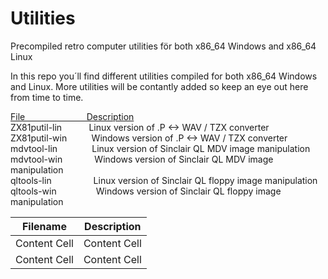 # Utilities
Precompiled retro computer utilities för both x86_64 Windows and x86_64 Linux

In this repo you´ll find different utilities compiled for both x86_64 Windows and Linux. More utilities will be contantly added so keep an eye out here from time to time.

<ins>File                         Description</ins><br>
ZX81putil-lin           Linux version of .P <-> WAV / TZX converter<br>
ZX81putil-win          Windows version of .P <-> WAV / TZX converter<br>
mdvtool-lin              Linux version of Sinclair QL MDV image manipulation<br>
mdvtool-win             Windows version of Sinclair QL MDV image manipulation<br>
qltools-lin                 Linux version of Sinclair QL floppy image manipulation<br>
qltools-win                Windows version of Sinclair QL floppy image manipulation<br>

| Filename  | Description |
| ------------- | ------------- |
| Content Cell  | Content Cell  |
| Content Cell  | Content Cell  |
